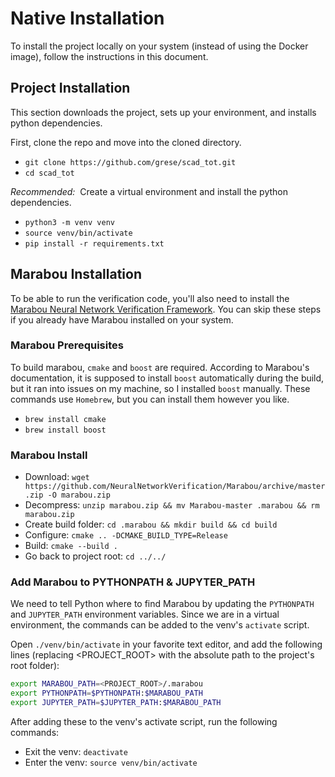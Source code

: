 # Native Installation

To install the project locally on your system (instead of using the Docker image), follow the instructions in this document.

## Project Installation

This section downloads the project, sets up your environment, and installs python dependencies.

First, clone the repo and move into the cloned directory.

* `git clone https://github.com/grese/scad_tot.git`
* `cd scad_tot`

*Recommended:&nbsp;* Create a virtual environment and install the python dependencies.

* `python3 -m venv venv`
* `source venv/bin/activate`
* `pip install -r requirements.txt`

## Marabou Installation

To be able to run the verification code, you'll also need to install the [Marabou Neural Network Verification Framework](https://github.com/NeuralNetworkVerification/Marabou.git). You can skip these steps if you already have Marabou installed on your system.

### Marabou Prerequisites

To build marabou, `cmake` and `boost` are required. According to Marabou's documentation, it is supposed to install `boost` automatically during the build, but it ran into issues on my machine, so I installed `boost` manually. These commands use `Homebrew`, but you can install them however you like.

* `brew install cmake`
* `brew install boost`

### Marabou Install

* Download: `wget https://github.com/NeuralNetworkVerification/Marabou/archive/master.zip -O marabou.zip`
* Decompress: `unzip marabou.zip && mv Marabou-master .marabou && rm marabou.zip`
* Create build folder: `cd .marabou && mkdir build && cd build`
* Configure: `cmake .. -DCMAKE_BUILD_TYPE=Release`
* Build: `cmake --build .`
* Go back to project root: `cd ../../`

### Add Marabou to PYTHONPATH & JUPYTER_PATH

We need to tell Python where to find Marabou by updating the `PYTHONPATH` and `JUPYTER_PATH` environment variables. Since we are in a virtual environment, the commands can be added to the venv's `activate` script.

Open `./venv/bin/activate` in your favorite text editor, and add the following lines (replacing <PROJECT_ROOT> with the absolute path to the project's root folder):

```zsh
export MARABOU_PATH=<PROJECT_ROOT>/.marabou
export PYTHONPATH=$PYTHONPATH:$MARABOU_PATH
export JUPYTER_PATH=$JUPYTER_PATH:$MARABOU_PATH
```

After adding these to the venv's activate script, run the following commands:

* Exit the venv: `deactivate`
* Enter the venv: `source venv/bin/activate`
